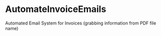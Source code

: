 # AutomateInvoiceEmails
Automated Email System for Invoices (grabbing information from PDF file name)
